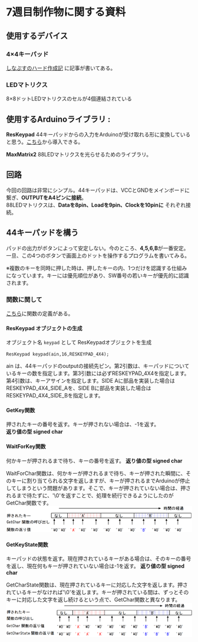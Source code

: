 # 7週目制作物に関する資料

## 使用するデバイス
### 4×4キーパッド
[しなぷすのハード作成記](https://synapse.kyoto/product/keypad4X4FP/page001.html) に記事が書いてある。

### LEDマトリクス
8×8ドットLEDマトリクスのセルが4個連結されている

## 使用するArduinoライブラリ : 
**ResKeypad**
44キーパッドからの入力をArduinoが受け取れる形に変換していると思う。[こちら](https://synapse.kyoto/lib/ResKeypad/page001.html#index5)から導入できる。

**MaxMatrix2**
88LEDマトリクスを光らせるためのライブラリ。

## 回路
今回の回路は非常にシンプル。44キーパッドは、VCCとGNDをメインボードに繋ぎ、**OUTPUTをA4ピンに接続**。  
88LEDマトリクスは、**Dataを8pin、Loadを9pin、Clockを10pinに** それぞれ接続。

## 44キーパッドを構う
パッドの出力がボタンによって安定しない。今のところ、**4,5,6,B**が一番安定。  
一旦、この4つのボタンで画面上のドットを操作するプログラムを書いてみる。

※複数のキーを同時に押した時は、押したキーの内、1つだけを認識する仕組みになっています。キーには優先順位があり、SW番号の若いキーが優先的に認識されます。

### 関数に関して

[こちら](https://synapse.kyoto/product/keypad4X4/page003.html#index9_1)に関数の定義がある。

#### ResKeypad オブジェクトの生成
オブジェクト名 ``keypad`` として ResKeypadオブジェクトを生成

```
ResKeypad keypad(ain,16,RESKEYPAD_4X4);
```
ain は、44キーパッドのoutputの接続先ピン。第2引数は、キーパッドについているキーの数を指定します。第3引数には必ずRESKEYPAD_4X4を指定します。第4引数は、キーアサインを指定します。SIDE Aに部品を実装した場合はRESKEYPAD_4X4_SIDE_Aを、SIDE Bに部品を実装した場合はRESKEYPAD_4X4_SIDE_Bを指定します。

#### GetKey関数
押されたキーの番号を返す。キーが押されない場合は、-1を返す。  
**返り値の型 signed char**

#### WaitForKey関数
何かキーが押されるまで待ち、キーの番号を返す。
**返り値の型 signed char**

WaitForChar関数は、何かキーが押されるまで待ち、キーが押された瞬間に、そのキーに割り当てられる文字を返しますが、キーが押されるまでArduinoが停止してしまうという問題があります。そこで、キーが押されていない場合は、押されるまで待たずに、'\0'を返すことで、処理を続行できるようにしたのがGetChar関数です。
![GetCharの仕組み](./images/fig025.png)

#### GetKeyState関数
キーパッドの状態を返す。現在押されているキーがある場合は、そのキーの番号を返し、現在何もキーが押されていない場合は-1を返す。
**返り値の型 signed char**

GetCharState関数は、現在押されているキーに対応した文字を返します。押されているキーがなければ'\0'を返します。キーが押されている間は、ずっとそのキーに対応した文字を返し続けるという点で、GetChar関数と異なります。
![GetKeyStateの仕組み](./images/fig026.png)

